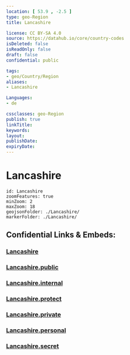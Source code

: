 ```yaml
---
location: [ 53.9 , -2.5 ] 
type: geo-Region
title: Lancashire

license: CC BY-SA 4.0
source: https://datahub.io/core/country-codes
isDeleted: false
isReadOnly: false
draft: false
confidential: public

tags:
- geo/Country/Region
aliases:
- Lancashire

Languages:
- de

cssclasses: geo-Region
publish: true
linkTitle: 
keywords: 
layout: 
publishDate: 
expiryDate: 
---
```


# Lancashire

```leaflet
id: Lancashire
zoomFeatures: true 
minZoom: 2 
maxZoom: 18
geojsonFolder: ./Lancashire/
markerFolder: ./Lancashire/
```


## Confidential Links & Embeds: 

### [Lancashire](/_Standards/Earth/Continent/Europe/Europe~North/UK/England/Regions~England/North_West_England/Lancashire.md) 

### [Lancashire.public](/_public/Earth/Continent/Europe/Europe~North/UK/England/Regions~England/North_West_England/Lancashire.public.md) 

### [Lancashire.internal](/_internal/Earth/Continent/Europe/Europe~North/UK/England/Regions~England/North_West_England/Lancashire.internal.md) 

### [Lancashire.protect](/_protect/Earth/Continent/Europe/Europe~North/UK/England/Regions~England/North_West_England/Lancashire.protect.md) 

### [Lancashire.private](/_private/Earth/Continent/Europe/Europe~North/UK/England/Regions~England/North_West_England/Lancashire.private.md) 

### [Lancashire.personal](/_personal/Earth/Continent/Europe/Europe~North/UK/England/Regions~England/North_West_England/Lancashire.personal.md) 

### [Lancashire.secret](/_secret/Earth/Continent/Europe/Europe~North/UK/England/Regions~England/North_West_England/Lancashire.secret.md)

